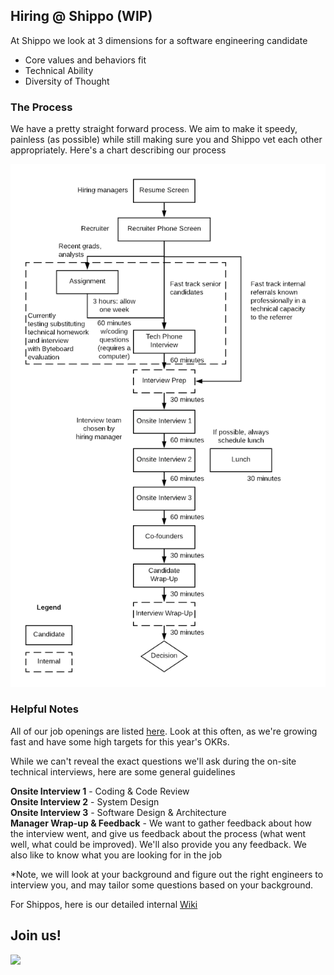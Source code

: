 ## Hiring @ Shippo (WIP)

At Shippo we look at 3 dimensions for a software engineering candidate

* Core values and behaviors fit
* Technical Ability
* Diversity of Thought

### The Process

We have a pretty straight forward process.  We aim to make it speedy, painless (as possible) while still making sure you and Shippo vet each other appropriately.  Here's a chart describing our process

![Hiring Chart](rsrcs/hiring_tree.png)

### Helpful Notes

All of our job openings are listed [here](https://goshippo.com/jobs/).  Look at this often, as we're growing fast and have some high targets for this year's OKRs.

While we can't reveal the exact questions we'll ask during the on-site technical interviews, here are some general guidelines

__Onsite Interview 1__ - Coding & Code Review    
__Onsite Interview 2__ - System Design    
__Onsite Interview 3__ - Software Design & Architecture    
__Manager Wrap-up & Feedback__ - We want to gather feedback about how the interview went, and give us feedback about the process (what went well, what could be improved).  We'll also provide you any feedback.  We also like to know what you are looking for in the job

*Note, we will look at your background and figure out the right engineers to interview you, and may tailor some questions based on your background.



For Shippos, here is our detailed internal [Wiki](https://shippo.atlassian.net/wiki/spaces/SW/pages/46530584/Engineering+Recruiting+Process)

## Join us!

<img src=rsrcs/shippo_hello.gif>
